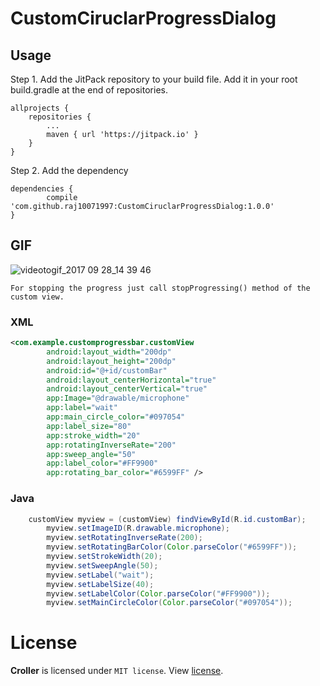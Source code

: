 # CustomCiruclarProgressDialog

## Usage
Step 1. Add the JitPack repository to your build file. Add it in your root build.gradle at the end of repositories.

    allprojects {
		repositories {
			...
			maven { url 'https://jitpack.io' }
		}
	}
Step 2. Add the dependency

    dependencies {
	        compile 'com.github.raj10071997:CustomCiruclarProgressDialog:1.0.0'
	}
  
  
## GIF
	
![videotogif_2017 09 28_14 39 46](https://user-images.githubusercontent.com/24502136/30959211-132d06d8-a45d-11e7-82ce-440d7e1ef9a9.gif)


```
For stopping the progress just call stopProgressing() method of the custom view.
```

### XML
```xml
<com.example.customprogressbar.customView
        android:layout_width="200dp"
        android:layout_height="200dp"
        android:id="@+id/customBar"
        android:layout_centerHorizontal="true"
        android:layout_centerVertical="true"
        app:Image="@drawable/microphone"
        app:label="wait"
        app:main_circle_color="#097054"
        app:label_size="80"
        app:stroke_width="20"
        app:rotatingInverseRate="200"
        app:sweep_angle="50"
        app:label_color="#FF9900"
        app:rotating_bar_color="#6599FF" />
```

### Java
```java
 	customView myview = (customView) findViewById(R.id.customBar);
        myview.setImageID(R.drawable.microphone);
        myview.setRotatingInverseRate(200);
        myview.setRotatingBarColor(Color.parseColor("#6599FF"));
        myview.setStrokeWidth(20);
        myview.setSweepAngle(50);
        myview.setLabel("wait");
        myview.setLabelSize(40);
        myview.setLabelColor(Color.parseColor("#FF9900"));
        myview.setMainCircleColor(Color.parseColor("#097054"));
```

# License
<b>Croller</b> is licensed under `MIT license`. View [license](LICENSE.md).
